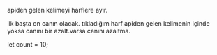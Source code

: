 apiden gelen kelimeyi harflere ayır.

ilk başta on canın olacak.
tıkladığım harf apiden gelen kelimenin içinde yoksa canını bir azalt.varsa canını azaltma.

let count = 10;
